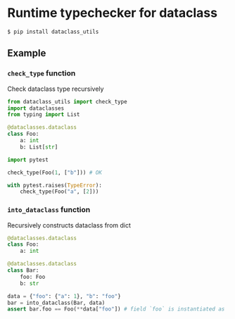 # Runtime typechecker for dataclass

`$ pip install dataclass_utils`

## Example

### `check_type` function

Check dataclass type recursively

```python
from dataclass_utils import check_type
import dataclasses
from typing import List

@dataclasses.dataclass
class Foo:
    a: int
    b: List[str]

import pytest

check_type(Foo(1, ["b"])) # OK

with pytest.raises(TypeError):
    check_type(Foo("a", [2]))
```

### `into_dataclass` function

Recursively constructs dataclass from dict

```python
@dataclasses.dataclass
class Foo:
    a: int

@dataclasses.dataclass
class Bar:
    foo: Foo
    b: str

data = {"foo": {"a": 1}, "b": "foo"}
bar = into_dataclass(Bar, data)
assert bar.foo == Foo(**data["foo"]) # field `foo` is instantiated as `Foo`, not dict
```
